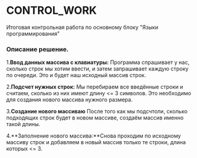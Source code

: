 # CONTROL_WORK

Итоговая контрольная работа по основному блоку "Языки программирования"

### Описание решение.

1.**Ввод данных массива с клавиатуры:** Программа спрашивает у нас, сколько строк мы хотим ввести, и затем запрашивает каждую строку по очереди. Это и будет наш исходный массив строк.

2.**Подсчет нужных строк:** Мы перебираем все введённые строки и считаем, сколько из них имеют длину <= 3 символов. Это необходимо для создания  нового массива нужного размера.

3.**Создание нового массиваю** После того как мы подсчтоли, сколько подходящих строк будет в новом массиве, создаём массив именно такой длины.

4.**Заполнение нового массива:**Снова проходим по исходному массиву строк и добавляем в новый массив только те строки, длина которых <= 3.

